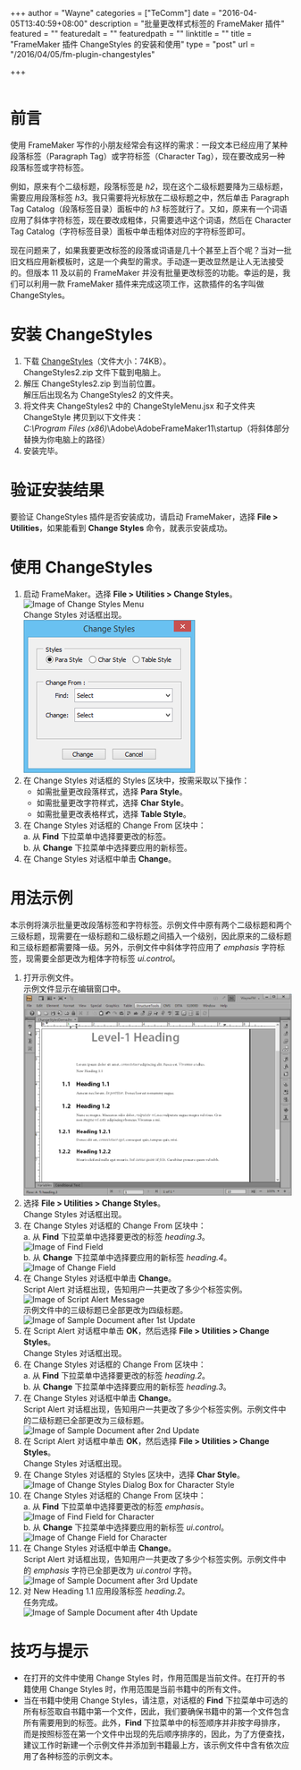 +++
author = "Wayne"
categories = ["TeComm"]
date = "2016-04-05T13:40:59+08:00"
description = "批量更改样式标签的 FrameMaker 插件"
featured = ""
featuredalt = ""
featuredpath = ""
linktitle = ""
title = "FrameMaker 插件 ChangeStyles 的安装和使用"
type = "post"
url = "/2016/04/05/fm-plugin-changestyles"

+++
<div style='margin:0 auto;width:0px;height:0px;overflow:hidden;'>
<img src="https://raw.githubusercontent.com/wayneko/images/master/201604/FM_Logo.png" width='400'>
</div>

# 前言

使用 FrameMaker 写作的小朋友经常会有这样的需求：一段文本已经应用了某种段落标签（Paragraph Tag）或字符标签（Character Tag），现在要改成另一种段落标签或字符标签。

例如，原来有个二级标题，段落标签是 *h2*，现在这个二级标题要降为三级标题，需要应用段落标签 *h3*。我只需要将光标放在二级标题之中，然后单击 Paragraph Tag Catalog（段落标签目录）面板中的 *h3* 标签就行了。又如，原来有一个词语应用了斜体字符标签，现在要改成粗体，只需要选中这个词语，然后在 Character Tag Catalog（字符标签目录）面板中单击粗体对应的字符标签即可。

现在问题来了，如果我要更改标签的段落或词语是几十个甚至上百个呢？当对一批旧文档应用新模板时，这是一个典型的需求。手动逐一更改显然是让人无法接受的。但版本 11 及以前的 FrameMaker 并没有批量更改标签的功能。幸运的是，我们可以利用一款 FrameMaker 插件来完成这项工作，这款插件的名字叫做 ChangeStyles。

# 安装 ChangeStyles

1. 下载 [ChangeStyles][ChangeStylesInstaller]（文件大小：74KB）。  
   ChangeStyles2.zip 文件下载到电脑上。
2. 解压 ChangeStyles2.zip 到当前位置。  
   解压后出现名为 ChangeStyles2 的文件夹。
3. 将文件夹 ChangeStyles2 中的 ChangeStyleMenu.jsx 和子文件夹 ChangeStyle 拷贝到以下文件夹：  
   *C:\Program Files (x86)*\Adobe\AdobeFrameMaker11\startup（将斜体部分替换为你电脑上的路径）
4. 安装完毕。

# 验证安装结果

要验证 ChangeStyles 插件是否安装成功，请启动 FrameMaker，选择 **File > Utilities**，如果能看到 **Change Styles** 命令，就表示安装成功。

# 使用 ChangeStyles

1. 启动 FrameMaker。选择 **File > Utilities > Change Styles**。  
   ![Image of Change Styles Menu][FM_Menu_ChangeStyles]  
   Change Styles 对话框出现。  
   ![Image of Change Styles Dialog Box][FM_DB_ChangeStyles] 
2. 在 Change Styles 对话框的 Styles 区块中，按需采取以下操作：  
   * 如需批量更改段落样式，选择 **Para Style**。
   * 如需批量更改字符样式，选择 **Char Style**。
   * 如需批量更改表格样式，选择 **Table Style**。
3. 在 Change Styles 对话框的 Change From 区块中：  
   a. 从 **Find** 下拉菜单中选择要更改的标签。  
   b. 从 **Change** 下拉菜单中选择要应用的新标签。
4. 在 Change Styles 对话框中单击 **Change**。

# 用法示例

本示例将演示批量更改段落标签和字符标签。示例文件中原有两个二级标题和两个三级标题，现需要在一级标题和二级标题之间插入一个级别，因此原来的二级标题和三级标题都需要降一级。另外，示例文件中斜体字符应用了 *emphasis* 字符标签，现需要全部更改为粗体字符标签 *ui.control*。

1. 打开示例文件。  
   示例文件显示在编辑窗口中。  
   ![Image of Sample Document][FM_Sample_Document]
2. 选择 **File > Utilities > Change Styles**。  
   Change Styles 对话框出现。
3. 在 Change Styles 对话框的 Change From 区块中：  
   a. 从 **Find** 下拉菜单中选择要更改的标签 *heading.3*。  
      ![Image of Find Field][FM_EG_Find]  
   b. 从 **Change** 下拉菜单中选择要应用的新标签 *heading.4*。  
      ![Image of Change Field][FM_EG_Change] 
4. 在 Change Styles 对话框中单击 **Change**。  
   Script Alert 对话框出现，告知用户一共更改了多少个标签实例。  
   ![Image of Script Alert Message][FM_M_AlertMessage]  
   示例文件中的三级标题已全部更改为四级标题。  
   ![Image of Sample Document after 1st Update][FM_Sample_Document_Updated1]
5. 在 Script Alert 对话框中单击 **OK**，然后选择 **File > Utilities > Change Styles**。  
   Change Styles 对话框出现。
6. 在 Change Styles 对话框的 Change From 区块中：  
   a. 从 **Find** 下拉菜单中选择要更改的标签 *heading.2*。  
   b. 从 **Change** 下拉菜单中选择要应用的新标签 *heading.3*。  
7. 在 Change Styles 对话框中单击 **Change**。  
   Script Alert 对话框出现，告知用户一共更改了多少个标签实例。示例文件中的二级标题已全部更改为三级标题。  
   ![Image of Sample Document after 2nd Update][FM_Sample_Document_Updated2]
8. 在 Script Alert 对话框中单击 **OK**，然后选择 **File > Utilities > Change Styles**。  
   Change Styles 对话框出现。
9. 在 Change Styles 对话框的 Styles 区块中，选择 **Char Style**。  
   ![Image of Change Styles Dialog Box for Character Style][FM_DB_ChangeStyles_CharStyle] 
10. 在 Change Styles 对话框的 Change From 区块中：  
   a. 从 **Find** 下拉菜单中选择要更改的标签 *emphasis*。  
      ![Image of Find Field for Character][FM_EG_Find_Char]  
   b. 从 **Change** 下拉菜单中选择要应用的新标签 *ui.control*。  
      ![Image of Change Field for Character][FM_EG_Change_Char] 
11. 在 Change Styles 对话框中单击 **Change**。  
   Script Alert 对话框出现，告知用户一共更改了多少个标签实例。示例文件中的 *emphasis* 字符已全部更改为 *ui.control* 字符。  
   ![Image of Sample Document after 3rd Update][FM_Sample_Document_Updated3]
12. 对 New Heading 1.1 应用段落标签 *heading.2*。  
      任务完成。  
      ![Image of Sample Document after 4th Update][FM_Sample_Document_Updated4]

# 技巧与提示

* 在打开的文件中使用 Change Styles 时，作用范围是当前文件。在打开的书籍使用 Change Styles 时，作用范围是当前书籍中的所有文件。
* 当在书籍中使用 Change Styles，请注意，对话框的 **Find** 下拉菜单中可选的所有标签取自书籍中第一个文件，因此，我们要确保书籍中的第一个文件包含所有需要用到的标签。此外，**Find** 下拉菜单中的标签顺序并非按字母排序，而是按照标签在第一个文件中出现的先后顺序排序的，因此，为了方便查找，建议工作时新建一个示例文件并添加到书籍最上方，该示例文件中含有依次应用了各种标签的示例文本。

[ChangeStylesInstaller]: http://pan.baidu.com/s/1jInOy7W
[FM_Menu_ChangeStyles]: http://c.picphotos.baidu.com/album/s%3D1400%3Bq%3D90/sign=cc7e26639752982201333dc7e7fa40ba/6609c93d70cf3bc71560d748d600baa1cd112a35.jpg
[FM_DB_ChangeStyles]: https://raw.githubusercontent.com/wayneko/images/master/201604/FM_DB_ChangeStyles.png
[FM_Sample_Document]: https://raw.githubusercontent.com/wayneko/images/master/201604/FM_Sample_Document.png
[FM_EG_Find]: http://e.picphotos.baidu.com/album/s%3D1400%3Bq%3D90/sign=144d15bd2af5e0feea188d056c500fd9/9f2f070828381f300d76970dae014c086e06f023.jpg
[FM_EG_Change]: http://d.picphotos.baidu.com/album/s%3D1000%3Bq%3D90/sign=a982e285758b4710ca2ff9ccf3fef88c/6a63f6246b600c339467c46c1d4c510fd9f9a173.jpg
[FM_M_AlertMessage]: http://d.picphotos.baidu.com/album/s%3D1000%3Bq%3D90/sign=7945ff820e24ab18e416e53705caddbc/e850352ac65c10387860d466b5119313b07e8973.jpg
[FM_Sample_Document_Updated1]: http://b.picphotos.baidu.com/album/s%3D1000%3Bq%3D90/sign=550973f433a85edffe8cfa2379643252/b999a9014c086e06f4ad25ef05087bf40ad1cb09.jpg
[FM_Sample_Document_Updated2]: http://a.picphotos.baidu.com/album/s%3D1000%3Bq%3D90/sign=8f6ed748d600baa1be2c43bb77208263/0b46f21fbe096b63e67744f40b338744ebf8ac23.jpg
[FM_Sample_Document_Updated3]: http://g.picphotos.baidu.com/album/s%3D1000%3Bq%3D90/sign=6ab5fecccbbf6c81f33728e88c0e8a44/a8ec8a13632762d00134be1ba7ec08fa513dc608.jpg
[FM_Sample_Document_Updated4]: http://a.picphotos.baidu.com/album/s%3D1000%3Bq%3D90/sign=a0657cd7fcf2b211e02e814efab05e49/e7cd7b899e510fb3bf796d33de33c895d1430c35.jpgs
[FM_DB_ChangeStyles_CharStyle]: http://d.picphotos.baidu.com/album/s%3D1000%3Bq%3D90/sign=48026056d262853596e0d621a0df4db7/728da9773912b31b6303d78d8118367adab4e123.jpg
[FM_EG_Find_Char]: http://b.picphotos.baidu.com/album/s%3D1000%3Bq%3D90/sign=a7ca767a3a6d55fbc1c672265d12743b/4034970a304e251f1497fe5ca086c9177f3e5335.jpg
[FM_EG_Change_Char]: http://f.picphotos.baidu.com/album/s%3D1000%3Bq%3D90/sign=215541921a950a7b71354ac43ae159a8/48540923dd54564eff05fe9db4de9c82d1584f35.jpg